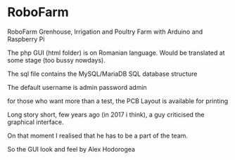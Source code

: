 # RoboFarm
RoboFarm Grenhouse, Irrigation and Poultry Farm with Arduino and Raspberry Pi 

The php GUI (html folder) is on Romanian language. Would be translated at some stage (too bussy nowdays).


The sql file contains the MySQL/MariaDB SQL database structure


The default username is admin password admin 


for those who want more than a test, the PCB Layout is available for printing


Long story short, few years ago (in 2017 i think), a guy criticised the graphical interface.

On that moment I realised that he has to be a part of the team. 

So the GUI look and feel by Alex Hodorogea 
